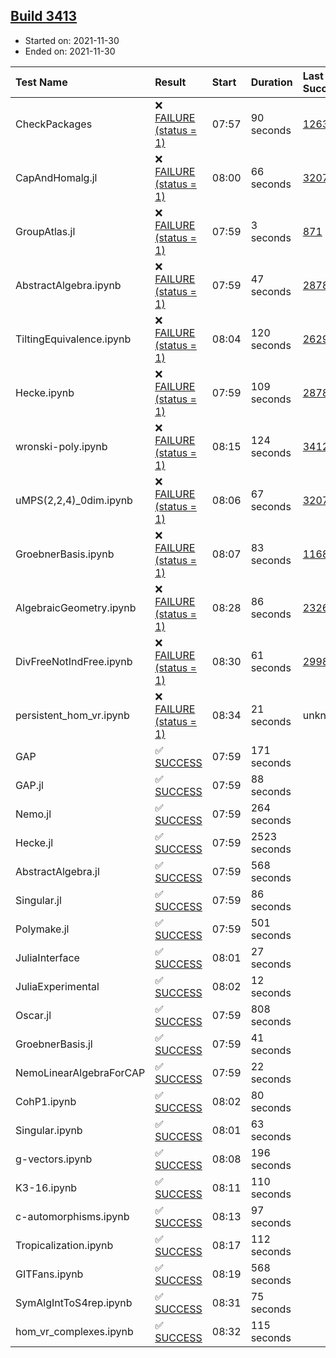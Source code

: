 ## [Build 3413](https://oscarci.mathematik.uni-kl.de/job/oscar-stable/3413/)

* Started on: 2021-11-30
* Ended on: 2021-11-30

| Test Name    | Result | Start | Duration | Last Success | First Failure |
|:-------------|:-------|:------|:---------|:-------------|:--------------|
| CheckPackages | ❌ [FAILURE (status = 1)](https://oscarci.mathematik.uni-kl.de/job/oscar-stable/3413/artifact/logs/build-3413/CheckPackages.log) | 07:57 | 90 seconds | [1263](https://oscarci.mathematik.uni-kl.de/job/oscar-stable/1263/) | [1264](https://oscarci.mathematik.uni-kl.de/job/oscar-stable/1264/) |
| CapAndHomalg.jl | ❌ [FAILURE (status = 1)](https://oscarci.mathematik.uni-kl.de/job/oscar-stable/3413/artifact/logs/build-3413/CapAndHomalg.jl.log) | 08:00 | 66 seconds | [3207](https://oscarci.mathematik.uni-kl.de/job/oscar-stable/3207/) | [3208](https://oscarci.mathematik.uni-kl.de/job/oscar-stable/3208/) |
| GroupAtlas.jl | ❌ [FAILURE (status = 1)](https://oscarci.mathematik.uni-kl.de/job/oscar-stable/3413/artifact/logs/build-3413/GroupAtlas.jl.log) | 07:59 | 3 seconds | [871](https://oscarci.mathematik.uni-kl.de/job/oscar-stable/871/) | [872](https://oscarci.mathematik.uni-kl.de/job/oscar-stable/872/) |
| AbstractAlgebra.ipynb | ❌ [FAILURE (status = 1)](https://oscarci.mathematik.uni-kl.de/job/oscar-stable/3413/artifact/logs/build-3413/AbstractAlgebra.ipynb.log) | 07:59 | 47 seconds | [2878](https://oscarci.mathematik.uni-kl.de/job/oscar-stable/2878/) | [2879](https://oscarci.mathematik.uni-kl.de/job/oscar-stable/2879/) |
| TiltingEquivalence.ipynb | ❌ [FAILURE (status = 1)](https://oscarci.mathematik.uni-kl.de/job/oscar-stable/3413/artifact/logs/build-3413/TiltingEquivalence.ipynb.log) | 08:04 | 120 seconds | [2629](https://oscarci.mathematik.uni-kl.de/job/oscar-stable/2629/) | [2630](https://oscarci.mathematik.uni-kl.de/job/oscar-stable/2630/) |
| Hecke.ipynb | ❌ [FAILURE (status = 1)](https://oscarci.mathematik.uni-kl.de/job/oscar-stable/3413/artifact/logs/build-3413/Hecke.ipynb.log) | 07:59 | 109 seconds | [2878](https://oscarci.mathematik.uni-kl.de/job/oscar-stable/2878/) | [2879](https://oscarci.mathematik.uni-kl.de/job/oscar-stable/2879/) |
| wronski-poly.ipynb | ❌ [FAILURE (status = 1)](https://oscarci.mathematik.uni-kl.de/job/oscar-stable/3413/artifact/logs/build-3413/wronski-poly.ipynb.log) | 08:15 | 124 seconds | [3412](https://oscarci.mathematik.uni-kl.de/job/oscar-stable/3412/) | [3413](https://oscarci.mathematik.uni-kl.de/job/oscar-stable/3413/) |
| uMPS(2,2,4)_0dim.ipynb | ❌ [FAILURE (status = 1)](https://oscarci.mathematik.uni-kl.de/job/oscar-stable/3413/artifact/logs/build-3413/uMPS-2-2-4-_0dim.ipynb.log) | 08:06 | 67 seconds | [3207](https://oscarci.mathematik.uni-kl.de/job/oscar-stable/3207/) | [3208](https://oscarci.mathematik.uni-kl.de/job/oscar-stable/3208/) |
| GroebnerBasis.ipynb | ❌ [FAILURE (status = 1)](https://oscarci.mathematik.uni-kl.de/job/oscar-stable/3413/artifact/logs/build-3413/GroebnerBasis.ipynb.log) | 08:07 | 83 seconds | [1168](https://oscarci.mathematik.uni-kl.de/job/oscar-stable/1168/) | [1169](https://oscarci.mathematik.uni-kl.de/job/oscar-stable/1169/) |
| AlgebraicGeometry.ipynb | ❌ [FAILURE (status = 1)](https://oscarci.mathematik.uni-kl.de/job/oscar-stable/3413/artifact/logs/build-3413/AlgebraicGeometry.ipynb.log) | 08:28 | 86 seconds | [2326](https://oscarci.mathematik.uni-kl.de/job/oscar-stable/2326/) | [2327](https://oscarci.mathematik.uni-kl.de/job/oscar-stable/2327/) |
| DivFreeNotIndFree.ipynb | ❌ [FAILURE (status = 1)](https://oscarci.mathematik.uni-kl.de/job/oscar-stable/3413/artifact/logs/build-3413/DivFreeNotIndFree.ipynb.log) | 08:30 | 61 seconds | [2998](https://oscarci.mathematik.uni-kl.de/job/oscar-stable/2998/) | [2999](https://oscarci.mathematik.uni-kl.de/job/oscar-stable/2999/) |
| persistent_hom_vr.ipynb | ❌ [FAILURE (status = 1)](https://oscarci.mathematik.uni-kl.de/job/oscar-stable/3413/artifact/logs/build-3413/persistent_hom_vr.ipynb.log) | 08:34 | 21 seconds | unknown | unknown |
| GAP | ✅ [SUCCESS](https://oscarci.mathematik.uni-kl.de/job/oscar-stable/3413/artifact/logs/build-3413/GAP.log) | 07:59 | 171 seconds |  |  |
| GAP.jl | ✅ [SUCCESS](https://oscarci.mathematik.uni-kl.de/job/oscar-stable/3413/artifact/logs/build-3413/GAP.jl.log) | 07:59 | 88 seconds |  |  |
| Nemo.jl | ✅ [SUCCESS](https://oscarci.mathematik.uni-kl.de/job/oscar-stable/3413/artifact/logs/build-3413/Nemo.jl.log) | 07:59 | 264 seconds |  |  |
| Hecke.jl | ✅ [SUCCESS](https://oscarci.mathematik.uni-kl.de/job/oscar-stable/3413/artifact/logs/build-3413/Hecke.jl.log) | 07:59 | 2523 seconds |  |  |
| AbstractAlgebra.jl | ✅ [SUCCESS](https://oscarci.mathematik.uni-kl.de/job/oscar-stable/3413/artifact/logs/build-3413/AbstractAlgebra.jl.log) | 07:59 | 568 seconds |  |  |
| Singular.jl | ✅ [SUCCESS](https://oscarci.mathematik.uni-kl.de/job/oscar-stable/3413/artifact/logs/build-3413/Singular.jl.log) | 07:59 | 86 seconds |  |  |
| Polymake.jl | ✅ [SUCCESS](https://oscarci.mathematik.uni-kl.de/job/oscar-stable/3413/artifact/logs/build-3413/Polymake.jl.log) | 07:59 | 501 seconds |  |  |
| JuliaInterface | ✅ [SUCCESS](https://oscarci.mathematik.uni-kl.de/job/oscar-stable/3413/artifact/logs/build-3413/JuliaInterface.log) | 08:01 | 27 seconds |  |  |
| JuliaExperimental | ✅ [SUCCESS](https://oscarci.mathematik.uni-kl.de/job/oscar-stable/3413/artifact/logs/build-3413/JuliaExperimental.log) | 08:02 | 12 seconds |  |  |
| Oscar.jl | ✅ [SUCCESS](https://oscarci.mathematik.uni-kl.de/job/oscar-stable/3413/artifact/logs/build-3413/Oscar.jl.log) | 07:59 | 808 seconds |  |  |
| GroebnerBasis.jl | ✅ [SUCCESS](https://oscarci.mathematik.uni-kl.de/job/oscar-stable/3413/artifact/logs/build-3413/GroebnerBasis.jl.log) | 07:59 | 41 seconds |  |  |
| NemoLinearAlgebraForCAP | ✅ [SUCCESS](https://oscarci.mathematik.uni-kl.de/job/oscar-stable/3413/artifact/logs/build-3413/NemoLinearAlgebraForCAP.log) | 07:59 | 22 seconds |  |  |
| CohP1.ipynb | ✅ [SUCCESS](https://oscarci.mathematik.uni-kl.de/job/oscar-stable/3413/artifact/logs/build-3413/CohP1.ipynb.log) | 08:02 | 80 seconds |  |  |
| Singular.ipynb | ✅ [SUCCESS](https://oscarci.mathematik.uni-kl.de/job/oscar-stable/3413/artifact/logs/build-3413/Singular.ipynb.log) | 08:01 | 63 seconds |  |  |
| g-vectors.ipynb | ✅ [SUCCESS](https://oscarci.mathematik.uni-kl.de/job/oscar-stable/3413/artifact/logs/build-3413/g-vectors.ipynb.log) | 08:08 | 196 seconds |  |  |
| K3-16.ipynb | ✅ [SUCCESS](https://oscarci.mathematik.uni-kl.de/job/oscar-stable/3413/artifact/logs/build-3413/K3-16.ipynb.log) | 08:11 | 110 seconds |  |  |
| c-automorphisms.ipynb | ✅ [SUCCESS](https://oscarci.mathematik.uni-kl.de/job/oscar-stable/3413/artifact/logs/build-3413/c-automorphisms.ipynb.log) | 08:13 | 97 seconds |  |  |
| Tropicalization.ipynb | ✅ [SUCCESS](https://oscarci.mathematik.uni-kl.de/job/oscar-stable/3413/artifact/logs/build-3413/Tropicalization.ipynb.log) | 08:17 | 112 seconds |  |  |
| GITFans.ipynb | ✅ [SUCCESS](https://oscarci.mathematik.uni-kl.de/job/oscar-stable/3413/artifact/logs/build-3413/GITFans.ipynb.log) | 08:19 | 568 seconds |  |  |
| SymAlgIntToS4rep.ipynb | ✅ [SUCCESS](https://oscarci.mathematik.uni-kl.de/job/oscar-stable/3413/artifact/logs/build-3413/SymAlgIntToS4rep.ipynb.log) | 08:31 | 75 seconds |  |  |
| hom_vr_complexes.ipynb | ✅ [SUCCESS](https://oscarci.mathematik.uni-kl.de/job/oscar-stable/3413/artifact/logs/build-3413/hom_vr_complexes.ipynb.log) | 08:32 | 115 seconds |  |  |
